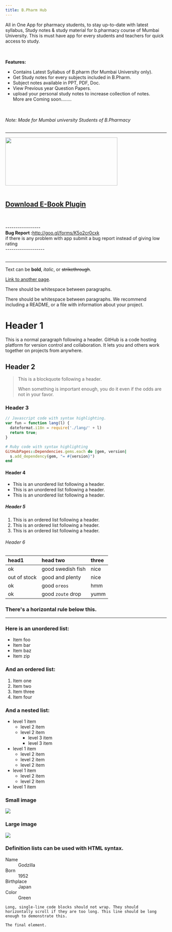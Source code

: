 ```yaml
---
title: B.Pharm Hub
---
```

<html><body>

All in One App for pharmacy students, to stay up-to-date with latest syllabus, Study notes & study material for b.pharmacy course of Mumbai University. This is must have app for every students and teachers for quick access to study.

<br><br>
<b>Features:</b>
<br>
*   Contains Latest Syllabus of B.pharm (for Mumbai University only).<br>
*   Get Study notes for every subjects included in B.Pharm.<br>
*   Subject notes available in PPT, PDF, Doc.<br>
*   View Previous year Question Papers.<br>
*   upload your personal study notes to increase collection of notes.<br>
   More are Coming soon........<br>
<br><br>

<i>Note: Made for Mumbai university Students of B.Pharmacy</i>
<br><br>

<hr>


<a href="https://ephrine.github.io/B-PharmGuide-mu/"><img src="https://ephrine.github.io/B-PharmGuide-mu/assets/google-play-badge.png" width="350" height="150"> </a>
<br>
<br>
<h2><a href="www.google.com">Download E-Book Plugin</a></h2>
<br>
<br>
-----------------<br>
<b>Bug Report :</b><a href="http://goo.gl/forms/K5o2cr0cxk">http://goo.gl/forms/K5o2cr0cxk</a><br>
if there is any problem with app submit a bug report instead of giving low rating <br>
------------------- <br>
<br>
<hr>
</body></html>



Text can be **bold**, _italic_, or ~~strikethrough~~.

[Link to another page](another-page).

There should be whitespace between paragraphs.

There should be whitespace between paragraphs. We recommend including a README, or a file with information about your project.

# [](#header-1)Header 1

This is a normal paragraph following a header. GitHub is a code hosting platform for version control and collaboration. It lets you and others work together on projects from anywhere.

## [](#header-2)Header 2

> This is a blockquote following a header.
>
> When something is important enough, you do it even if the odds are not in your favor.

### [](#header-3)Header 3

```js
// Javascript code with syntax highlighting.
var fun = function lang(l) {
  dateformat.i18n = require('./lang/' + l)
  return true;
}
```

```ruby
# Ruby code with syntax highlighting
GitHubPages::Dependencies.gems.each do |gem, version|
  s.add_dependency(gem, "= #{version}")
end
```

#### [](#header-4)Header 4

*   This is an unordered list following a header.
*   This is an unordered list following a header.
*   This is an unordered list following a header.

##### [](#header-5)Header 5

1.  This is an ordered list following a header.
2.  This is an ordered list following a header.
3.  This is an ordered list following a header.

###### [](#header-6)Header 6

| head1        | head two          | three |
|:-------------|:------------------|:------|
| ok           | good swedish fish | nice  |
| out of stock | good and plenty   | nice  |
| ok           | good `oreos`      | hmm   |
| ok           | good `zoute` drop | yumm  |

### There's a horizontal rule below this.

* * *

### Here is an unordered list:

*   Item foo
*   Item bar
*   Item baz
*   Item zip

### And an ordered list:

1.  Item one
1.  Item two
1.  Item three
1.  Item four

### And a nested list:

- level 1 item
  - level 2 item
  - level 2 item
    - level 3 item
    - level 3 item
- level 1 item
  - level 2 item
  - level 2 item
  - level 2 item
- level 1 item
  - level 2 item
  - level 2 item
- level 1 item

### Small image

![](https://assets-cdn.github.com/images/icons/emoji/octocat.png)

### Large image

![](https://guides.github.com/activities/hello-world/branching.png)


### Definition lists can be used with HTML syntax.

<dl>
<dt>Name</dt>
<dd>Godzilla</dd>
<dt>Born</dt>
<dd>1952</dd>
<dt>Birthplace</dt>
<dd>Japan</dd>
<dt>Color</dt>
<dd>Green</dd>
</dl>

```
Long, single-line code blocks should not wrap. They should horizontally scroll if they are too long. This line should be long enough to demonstrate this.
```

```
The final element.
```
